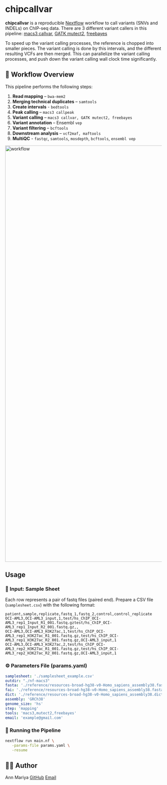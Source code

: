 # chipcallvar

**chipcallvar** is a reproducible [Nextflow](https://www.nextflow.io/) workflow to call variants (SNVs and INDELs) on ChIP-seq data.
There are 3 different variant callers in this pipeline: [macs3 callvar](https://macs3-project.github.io/MACS/docs/callvar.html), [GATK mutect2](https://gatk.broadinstitute.org/hc/en-us/articles/360037593851-Mutect2), [freebayes](https://github.com/freebayes/freebayes)

To speed up the variant calling processes, the reference is chopped into smaller pieces. The variant calling is done by this intervals, and the different resulting VCFs are then merged. This can parallelize the variant calling processes, and push down the variant calling wall clock time significantly.

## 🧬 Workflow Overview

This pipeline performs the following steps:

1. **Read mapping** – `bwa-mem2`
2. **Merging technical duplicates** – `samtools`
3. **Create intervals** - `bedtools`
4. **Peak calling** – `macs3 callpeak`
5. **Variant calling** – `macs3 callvar, GATK mutect2, freebayes`
6. **Variant annotation** – Ensembl `vep`
7. **Variant filtering** – `bcftools`
8. **Downstream analysis** – `vcf2maf, maftools`
8. **MultiQC** - `fastqc`, `samtools`, `mosdepth`, `bcftools`, `ensembl vep`

<img width="1340" alt="workflow" src="https://github.com/user-attachments/assets/a1821c20-c71e-4d9f-ba12-5c5abc14fe74" />


## Usage

### 📂 Input: Sample Sheet

Each row represents a pair of fastq files (paired end). Prepare a CSV file (`samplesheet.csv`) with the following format:

```csv
patient,sample,replicate,fastq_1,fastq_2,control,control_replicate
OCI-AML3,OCI-AML3_input,1,test/hs_ChIP_OCI-AML3_rep1_Input_R1_001.fastq.gztest/hs_ChIP_OCI-AML3_rep1_Input_R2_001.fastq.gz,,
OCI-AML3,OCI-AML3_H3K27ac,1,test/hs_ChIP_OCI-AML3_rep1_H3K27ac_R1_001.fastq.gz,test/hs_ChIP_OCI-AML3_rep1_H3K27ac_R2_001.fastq.gz,OCI-AML3_input,1
OCI-AML3,OCI-AML3_H3K27ac,2,test/hs_ChIP_OCI-AML3_rep2_H3K27ac_R1_001.fastq.gz,test/hs_ChIP_OCI-AML3_rep2_H3K27ac_R2_001.fastq.gz,OCI-AML3_input,1
```

### ⚙️ Parameters File (params.yaml)
```yaml
samplesheet: './samplesheet_example.csv'
outdir: "./nf-macs3"
fasta: './reference/resources-broad-hg38-v0-Homo_sapiens_assembly38.fasta'
fai: './reference/resources-broad-hg38-v0-Homo_sapiens_assembly38.fasta.fai'
dict: './reference/resources-broad-hg38-v0-Homo_sapiens_assembly38.dict'
assembly: 'GRCh38'
genome_size: 'hs'
step: 'mapping'
tools: 'macs3,mutect2,freebayes'
email: 'example@gmail.com'
```

### 🚀 Running the Pipeline

```bash
nextflow run main.nf \
   -params-file params.yaml \
   -resume
```


## 👩‍💻 Author

Ann Mariya
[GitHub](https://github.com/annmariyaes)
[Email](annmariya.elayani@gmail.com)
